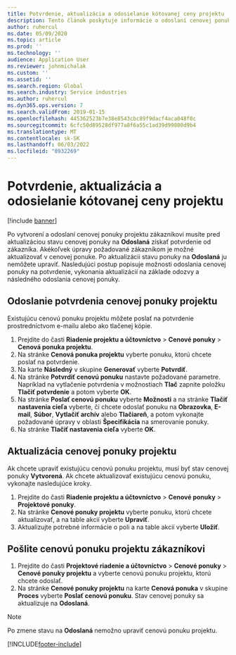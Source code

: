 ```yaml
---
title: Potvrdenie, aktualizácia a odosielanie kótovanej ceny projektu
description: Tento článok poskytuje informácie o odoslaní cenovej ponuky zákazníkovi na potvrdenie, úprave na základe spätnej väzby a následnom opätovnom odoslaní cenovej ponuky.
author: ruhercul
ms.date: 05/09/2020
ms.topic: article
ms.prod: ''
ms.technology: ''
audience: Application User
ms.reviewer: johnmichalak
ms.custom: ''
ms.assetid: ''
ms.search.region: Global
ms.search.industry: Service industries
ms.author: ruhercul
ms.dyn365.ops.version: 7
ms.search.validFrom: 2019-01-15
ms.openlocfilehash: 445362523b7e38e8543cbc89f9dacf4aca048f0c
ms.sourcegitcommit: 6cfc50d89528df977a8f6a55c1ad39d99800d9b4
ms.translationtype: MT
ms.contentlocale: sk-SK
ms.lasthandoff: 06/03/2022
ms.locfileid: "8932269"
---
```

# <a name="confirm-update-and-send-a-project-quotation"></a>Potvrdenie, aktualizácia a odosielanie kótovanej ceny projektu

[!include [banner](../includes/banner.md)]

Po vytvorení a odoslaní cenovej ponuky projektu zákazníkovi musíte pred aktualizáciou stavu cenovej ponuky na **Odoslaná** získať potvrdenie od zákazníka. Akékoľvek úpravy požadované zákazníkom je možné aktualizovať v cenovej ponuke. Po aktualizácii stavu ponuky na **Odoslaná** ju nemôžete upraviť. Nasledujúci postup popisuje možnosti odoslania cenovej ponuky na potvrdenie, vykonania aktualizácií na základe odozvy a následného odoslania cenovej ponuky.

## <a name="send-a-project-quotation-confirmation"></a>Odoslanie potvrdenia cenovej ponuky projektu  

Existujúcu cenovú ponuku projektu môžete poslať na potvrdenie prostredníctvom e-mailu alebo ako tlačenej kópie. 

1. Prejdite do časti **Riadenie projektu a účtovníctvo** > **Cenové ponuky** > **Cenová ponuka projektu**. 
2. Na stránke **Cenová ponuka projektu** vyberte ponuku, ktorú chcete poslať na potvrdenie. 
3. Na karte **Následný** v skupine **Generovať** vyberte **Potvrdiť**. 
4. Na stránke **Potvrdiť cenovú ponuku** nastavte požadované parametre. Napríklad na vytlačenie potvrdenia v možnostiach **Tlač** zapnite položku **Tlačiť potvrdenie** a potom vyberte **OK**.
5. Na stránke **Poslať cenovú ponuku** vyberte **Možnosti** a na stránke **Tlačiť nastavenia cieľa** vyberte, či chcete odoslať ponuku na **Obrazovka**, **E-mail**, **Súbor**, **Vytlačiť archív** alebo **Tlačiareň**, a potom vykonajte požadované úpravy v oblasti **Špecifikácia** na smerovanie ponuky.
6. Na stránke **Tlačiť nastavenia cieľa** vyberte **OK**.  

## <a name="update-a-project-quotation"></a>Aktualizácia cenovej ponuky projektu

Ak chcete upraviť existujúcu cenovú ponuku projektu, musí byť stav cenovej ponuky **Vytvorená**. Ak chcete aktualizovať existujúcu cenovú ponuku, vykonajte nasledujúce kroky. 

1. Prejdite do časti **Riadenie projektu a účtovníctvo** > **Cenové ponuky** > **Projektové ponuky**.
2. Na stránke **Cenové ponuky projektu** vyberte ponuku, ktorú chcete aktualizovať, a na table akcií vyberte **Upraviť**.
3. Aktualizujte potrebné informácie o poli a na table akcií vyberte **Uložiť**.  

## <a name="send-a-project-quotation-to-a-customer"></a>Pošlite cenovú ponuku projektu zákazníkovi 

1. Prejdite do časti **Projektové riadenie a účtovníctvo** > **Cenové ponuky** > **Cenové ponuky projektu** a vyberte cenovú ponuku projektu, ktorú chcete odoslať.
2. Na stránke **Cenové ponuky projektu** na karte **Cenová ponuka** v skupine **Proces** vyberte **Poslať cenovú ponuku**. Stav cenovej ponuky sa aktualizuje na **Odoslaná**.

> [!NOTE]
> Po zmene stavu na **Odoslaná** nemožno upraviť cenovú ponuku projektu.


[!INCLUDE[footer-include](../includes/footer-banner.md)]